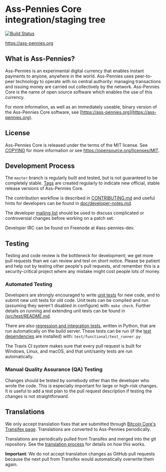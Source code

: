 Ass-Pennies Core integration/staging tree
=====================================

[![Build Status](https://travis-ci.org/ass-pennies-project/ass-pennies.svg?branch=master)](https://travis-ci.org/ass-pennies-project/ass-pennies)

https://ass-pennies.org

What is Ass-Pennies?
----------------

Ass-Pennies is an experimental digital currency that enables instant payments to
anyone, anywhere in the world. Ass-Pennies uses peer-to-peer technology to operate
with no central authority: managing transactions and issuing money are carried
out collectively by the network. Ass-Pennies Core is the name of open source
software which enables the use of this currency.

For more information, as well as an immediately useable, binary version of
the Ass-Pennies Core software, see [https://ass-pennies.org](https://ass-pennies.org).

License
-------

Ass-Pennies Core is released under the terms of the MIT license. See [COPYING](COPYING) for more
information or see https://opensource.org/licenses/MIT.

Development Process
-------------------

The `master` branch is regularly built and tested, but is not guaranteed to be
completely stable. [Tags](https://github.com/ass-pennies-project/ass-pennies/tags) are created
regularly to indicate new official, stable release versions of Ass-Pennies Core.

The contribution workflow is described in [CONTRIBUTING.md](CONTRIBUTING.md)
and useful hints for developers can be found in [doc/developer-notes.md](doc/developer-notes.md).

The developer [mailing list](https://groups.google.com/forum/#!forum/ass-pennies-dev)
should be used to discuss complicated or controversial changes before working
on a patch set.

Developer IRC can be found on Freenode at #ass-pennies-dev.

Testing
-------

Testing and code review is the bottleneck for development; we get more pull
requests than we can review and test on short notice. Please be patient and help out by testing
other people's pull requests, and remember this is a security-critical project where any mistake might cost people
lots of money.

### Automated Testing

Developers are strongly encouraged to write [unit tests](src/test/README.md) for new code, and to
submit new unit tests for old code. Unit tests can be compiled and run
(assuming they weren't disabled in configure) with: `make check`. Further details on running
and extending unit tests can be found in [/src/test/README.md](/src/test/README.md).

There are also [regression and integration tests](/test), written
in Python, that are run automatically on the build server.
These tests can be run (if the [test dependencies](/test) are installed) with: `test/functional/test_runner.py`

The Travis CI system makes sure that every pull request is built for Windows, Linux, and macOS, and that unit/sanity tests are run automatically.

### Manual Quality Assurance (QA) Testing

Changes should be tested by somebody other than the developer who wrote the
code. This is especially important for large or high-risk changes. It is useful
to add a test plan to the pull request description if testing the changes is
not straightforward.

Translations
------------

We only accept translation fixes that are submitted through [Bitcoin Core's Transifex page](https://www.transifex.com/projects/p/bitcoin/).
Translations are converted to Ass-Pennies periodically.

Translations are periodically pulled from Transifex and merged into the git repository. See the
[translation process](doc/translation_process.md) for details on how this works.

**Important**: We do not accept translation changes as GitHub pull requests because the next
pull from Transifex would automatically overwrite them again.
